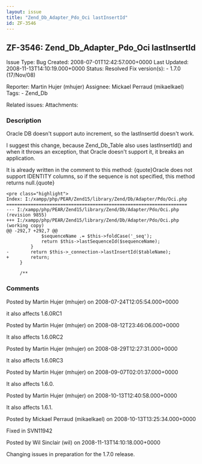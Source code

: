 ```yaml
---
layout: issue
title: "Zend_Db_Adapter_Pdo_Oci lastInsertId"
id: ZF-3546
---
```


ZF-3546: Zend\_Db\_Adapter\_Pdo\_Oci lastInsertId
-------------------------------------------------

 Issue Type: Bug Created: 2008-07-01T12:42:57.000+0000 Last Updated: 2008-11-13T14:10:19.000+0000 Status: Resolved Fix version(s): - 1.7.0 (17/Nov/08)
 
 Reporter:  Martin Hujer (mhujer)  Assignee:  Mickael Perraud (mikaelkael)  Tags: - Zend\_Db
 
 Related issues: 
 Attachments: 
### Description

Oracle DB doesn't support auto increment, so the lastInsertId doesn't work.

I suggest this change, because Zend\_Db\_Table also uses lastInsertId() and when it throws an exception, that Oracle doesn't support it, it breaks an application.

It is already written in the comment to this method: {quote}Oracle does not support IDENTITY columns, so if the sequence is not specified, this method returns null.{quote}

 
    <pre class="highlight">
    Index: I:/xampp/php/PEAR/Zend15/library/Zend/Db/Adapter/Pdo/Oci.php
    ===================================================================
    --- I:/xampp/php/PEAR/Zend15/library/Zend/Db/Adapter/Pdo/Oci.php    (revision 9855)
    +++ I:/xampp/php/PEAR/Zend15/library/Zend/Db/Adapter/Pdo/Oci.php    (working copy)
    @@ -292,7 +292,7 @@
                 $sequenceName .= $this->foldCase('_seq');
                 return $this->lastSequenceId($sequenceName);
             }
    -        return $this->_connection->lastInsertId($tableName);
    +        return;
         }
     
         /**


 

 

### Comments

Posted by Martin Hujer (mhujer) on 2008-07-24T12:05:54.000+0000

it also affects 1.6.0RC1

 

 

Posted by Martin Hujer (mhujer) on 2008-08-12T23:46:06.000+0000

It also affects 1.6.0RC2

 

 

Posted by Martin Hujer (mhujer) on 2008-08-29T12:27:31.000+0000

It also affects 1.6.0RC3

 

 

Posted by Martin Hujer (mhujer) on 2008-09-07T02:01:37.000+0000

It also affects 1.6.0.

 

 

Posted by Martin Hujer (mhujer) on 2008-10-13T12:40:58.000+0000

It also affects 1.6.1.

 

 

Posted by Mickael Perraud (mikaelkael) on 2008-10-13T13:25:34.000+0000

Fixed in SVN11942

 

 

Posted by Wil Sinclair (wil) on 2008-11-13T14:10:18.000+0000

Changing issues in preparation for the 1.7.0 release.

 

 